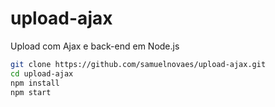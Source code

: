 # upload-ajax
Upload com Ajax e back-end em Node.js

```bash
git clone https://github.com/samuelnovaes/upload-ajax.git
cd upload-ajax
npm install
npm start
```
